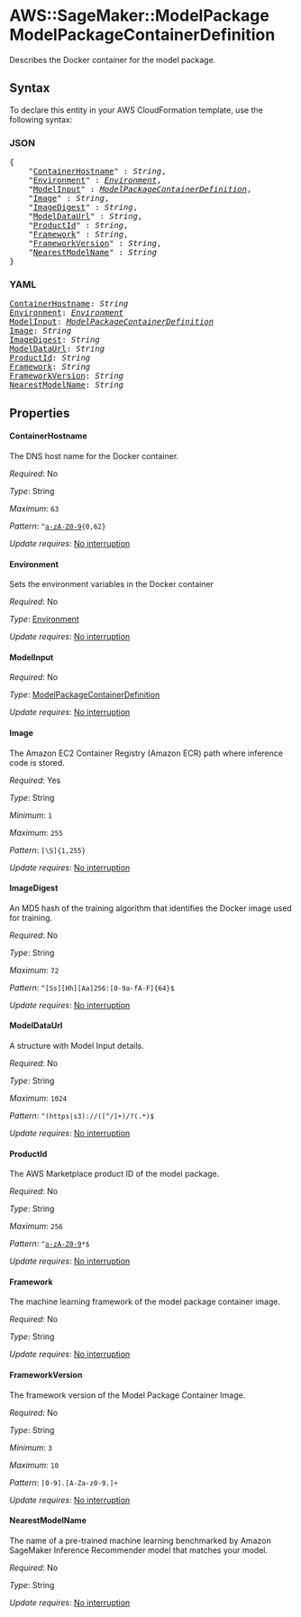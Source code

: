 # AWS::SageMaker::ModelPackage ModelPackageContainerDefinition

Describes the Docker container for the model package.

## Syntax

To declare this entity in your AWS CloudFormation template, use the following syntax:

### JSON

<pre>
{
    "<a href="#containerhostname" title="ContainerHostname">ContainerHostname</a>" : <i>String</i>,
    "<a href="#environment" title="Environment">Environment</a>" : <i><a href="modelpackagecontainerdefinition-environment.md">Environment</a></i>,
    "<a href="#modelinput" title="ModelInput">ModelInput</a>" : <i><a href="modelpackagecontainerdefinition.md">ModelPackageContainerDefinition</a></i>,
    "<a href="#image" title="Image">Image</a>" : <i>String</i>,
    "<a href="#imagedigest" title="ImageDigest">ImageDigest</a>" : <i>String</i>,
    "<a href="#modeldataurl" title="ModelDataUrl">ModelDataUrl</a>" : <i>String</i>,
    "<a href="#productid" title="ProductId">ProductId</a>" : <i>String</i>,
    "<a href="#framework" title="Framework">Framework</a>" : <i>String</i>,
    "<a href="#frameworkversion" title="FrameworkVersion">FrameworkVersion</a>" : <i>String</i>,
    "<a href="#nearestmodelname" title="NearestModelName">NearestModelName</a>" : <i>String</i>
}
</pre>

### YAML

<pre>
<a href="#containerhostname" title="ContainerHostname">ContainerHostname</a>: <i>String</i>
<a href="#environment" title="Environment">Environment</a>: <i><a href="modelpackagecontainerdefinition-environment.md">Environment</a></i>
<a href="#modelinput" title="ModelInput">ModelInput</a>: <i><a href="modelpackagecontainerdefinition.md">ModelPackageContainerDefinition</a></i>
<a href="#image" title="Image">Image</a>: <i>String</i>
<a href="#imagedigest" title="ImageDigest">ImageDigest</a>: <i>String</i>
<a href="#modeldataurl" title="ModelDataUrl">ModelDataUrl</a>: <i>String</i>
<a href="#productid" title="ProductId">ProductId</a>: <i>String</i>
<a href="#framework" title="Framework">Framework</a>: <i>String</i>
<a href="#frameworkversion" title="FrameworkVersion">FrameworkVersion</a>: <i>String</i>
<a href="#nearestmodelname" title="NearestModelName">NearestModelName</a>: <i>String</i>
</pre>

## Properties

#### ContainerHostname

The DNS host name for the Docker container.

_Required_: No

_Type_: String

_Maximum_: <code>63</code>

_Pattern_: <code>^[a-zA-Z0-9](-*[a-zA-Z0-9]){0,62}</code>

_Update requires_: [No interruption](https://docs.aws.amazon.com/AWSCloudFormation/latest/UserGuide/using-cfn-updating-stacks-update-behaviors.html#update-no-interrupt)

#### Environment

Sets the environment variables in the Docker container

_Required_: No

_Type_: <a href="modelpackagecontainerdefinition-environment.md">Environment</a>

_Update requires_: [No interruption](https://docs.aws.amazon.com/AWSCloudFormation/latest/UserGuide/using-cfn-updating-stacks-update-behaviors.html#update-no-interrupt)

#### ModelInput

_Required_: No

_Type_: <a href="modelpackagecontainerdefinition.md">ModelPackageContainerDefinition</a>

_Update requires_: [No interruption](https://docs.aws.amazon.com/AWSCloudFormation/latest/UserGuide/using-cfn-updating-stacks-update-behaviors.html#update-no-interrupt)

#### Image

The Amazon EC2 Container Registry (Amazon ECR) path where inference code is stored.

_Required_: Yes

_Type_: String

_Minimum_: <code>1</code>

_Maximum_: <code>255</code>

_Pattern_: <code>[\S]{1,255}</code>

_Update requires_: [No interruption](https://docs.aws.amazon.com/AWSCloudFormation/latest/UserGuide/using-cfn-updating-stacks-update-behaviors.html#update-no-interrupt)

#### ImageDigest

An MD5 hash of the training algorithm that identifies the Docker image used for training.

_Required_: No

_Type_: String

_Maximum_: <code>72</code>

_Pattern_: <code>^[Ss][Hh][Aa]256:[0-9a-fA-F]{64}$</code>

_Update requires_: [No interruption](https://docs.aws.amazon.com/AWSCloudFormation/latest/UserGuide/using-cfn-updating-stacks-update-behaviors.html#update-no-interrupt)

#### ModelDataUrl

A structure with Model Input details.

_Required_: No

_Type_: String

_Maximum_: <code>1024</code>

_Pattern_: <code>^(https|s3)://([^/]+)/?(.*)$</code>

_Update requires_: [No interruption](https://docs.aws.amazon.com/AWSCloudFormation/latest/UserGuide/using-cfn-updating-stacks-update-behaviors.html#update-no-interrupt)

#### ProductId

The AWS Marketplace product ID of the model package.

_Required_: No

_Type_: String

_Maximum_: <code>256</code>

_Pattern_: <code>^[a-zA-Z0-9](-*[a-zA-Z0-9])*$</code>

_Update requires_: [No interruption](https://docs.aws.amazon.com/AWSCloudFormation/latest/UserGuide/using-cfn-updating-stacks-update-behaviors.html#update-no-interrupt)

#### Framework

The machine learning framework of the model package container image.

_Required_: No

_Type_: String

_Update requires_: [No interruption](https://docs.aws.amazon.com/AWSCloudFormation/latest/UserGuide/using-cfn-updating-stacks-update-behaviors.html#update-no-interrupt)

#### FrameworkVersion

The framework version of the Model Package Container Image.

_Required_: No

_Type_: String

_Minimum_: <code>3</code>

_Maximum_: <code>10</code>

_Pattern_: <code>[0-9]\.[A-Za-z0-9.]+</code>

_Update requires_: [No interruption](https://docs.aws.amazon.com/AWSCloudFormation/latest/UserGuide/using-cfn-updating-stacks-update-behaviors.html#update-no-interrupt)

#### NearestModelName

The name of a pre-trained machine learning benchmarked by Amazon SageMaker Inference Recommender model that matches your model.

_Required_: No

_Type_: String

_Update requires_: [No interruption](https://docs.aws.amazon.com/AWSCloudFormation/latest/UserGuide/using-cfn-updating-stacks-update-behaviors.html#update-no-interrupt)

